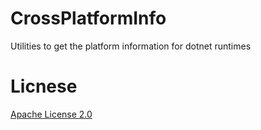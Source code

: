 # CrossPlatformInfo
Utilities to get the platform information for dotnet runtimes

# Licnese

[Apache License 2.0](https://github.com/underdolphin/CrossPlatformInfo/blob/master/LICENSE-2.0.txt)

